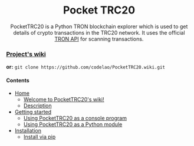 <h1 align="center">
  Pocket TRC20
</h1>
<p align="center">
  PocketTRC20 is a Python TRON blockchain explorer which is used to get details of crypto transactions in the TRC20 network. It uses the official <a href="https://tronscan.org/#/">TRON API</a> for scanning transactions.
</p>

### [Project's wiki](https://github.com/codelao/PocketTRC20/wiki)
**or:**
`git clone https://github.com/codelao/PocketTRC20.wiki.git`

#### Contents
- [Home](https://github.com/codelao/PocketTRC20/wiki)
  - [Welcome to PocketTRC20's wiki!](https://github.com/codelao/PocketTRC20/wiki#welcome-to-pockettrc20s-wiki)
  - [Description](https://github.com/codelao/PocketTRC20/wiki#descriptio)
- [Getting started](https://github.com/codelao/PocketTRC20/wiki/Getting-started)
  - [Using PocketTRC20 as a console program](https://github.com/codelao/PocketTRC20/wiki/Getting-started#using-pockettrc20-as-a-console-program)
  - [Using PocketTRC20 as a Python module](https://github.com/codelao/PocketTRC20/wiki/Getting-started#using-pockettrc20-as-a-python-module)
- [Installation](https://github.com/codelao/PocketTRC20/wiki/Installation)
  - [Install via pip](https://github.com/codelao/PocketTRC20/wiki/Installation#install-via-pip)
